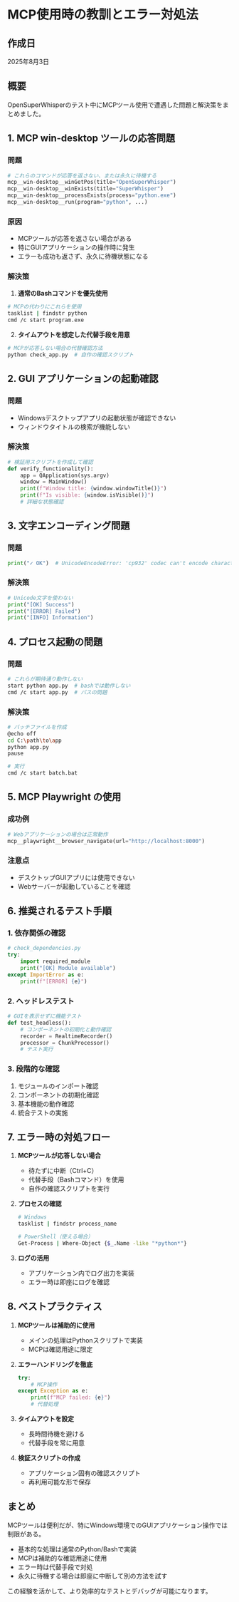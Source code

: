 # MCP使用時の教訓とエラー対処法

## 作成日
2025年8月3日

## 概要
OpenSuperWhisperのテスト中にMCPツール使用で遭遇した問題と解決策をまとめました。

## 1. MCP win-desktop ツールの応答問題

### 問題
```python
# これらのコマンドが応答を返さない、または永久に待機する
mcp__win-desktop__winGetPos(title="OpenSuperWhisper")
mcp__win-desktop__winExists(title="SuperWhisper") 
mcp__win-desktop__processExists(process="python.exe")
mcp__win-desktop__run(program="python", ...)
```

### 原因
- MCPツールが応答を返さない場合がある
- 特にGUIアプリケーションの操作時に発生
- エラーも成功も返さず、永久に待機状態になる

### 解決策
1. **通常のBashコマンドを優先使用**
```bash
# MCPの代わりにこれらを使用
tasklist | findstr python
cmd /c start program.exe
```

2. **タイムアウトを想定した代替手段を用意**
```python
# MCPが応答しない場合の代替確認方法
python check_app.py  # 自作の確認スクリプト
```

## 2. GUI アプリケーションの起動確認

### 問題
- Windowsデスクトップアプリの起動状態が確認できない
- ウィンドウタイトルの検索が機能しない

### 解決策
```python
# 検証用スクリプトを作成して確認
def verify_functionality():
    app = QApplication(sys.argv)
    window = MainWindow()
    print(f"Window title: {window.windowTitle()}")
    print(f"Is visible: {window.isVisible()}")
    # 詳細な状態確認
```

## 3. 文字エンコーディング問題

### 問題
```python
print("✓ OK")  # UnicodeEncodeError: 'cp932' codec can't encode character
```

### 解決策
```python
# Unicode文字を使わない
print("[OK] Success")
print("[ERROR] Failed")
print("[INFO] Information")
```

## 4. プロセス起動の問題

### 問題
```bash
# これらが期待通り動作しない
start python app.py  # bashでは動作しない
cmd /c start app.py  # パスの問題
```

### 解決策
```bash
# バッチファイルを作成
@echo off
cd C:\path\to\app
python app.py
pause

# 実行
cmd /c start batch.bat
```

## 5. MCP Playwright の使用

### 成功例
```python
# Webアプリケーションの場合は正常動作
mcp__playwright__browser_navigate(url="http://localhost:8000")
```

### 注意点
- デスクトップGUIアプリには使用できない
- Webサーバーが起動していることを確認

## 6. 推奨されるテスト手順

### 1. 依存関係の確認
```python
# check_dependencies.py
try:
    import required_module
    print("[OK] Module available")
except ImportError as e:
    print(f"[ERROR] {e}")
```

### 2. ヘッドレステスト
```python
# GUIを表示せずに機能テスト
def test_headless():
    # コンポーネントの初期化と動作確認
    recorder = RealtimeRecorder()
    processor = ChunkProcessor()
    # テスト実行
```

### 3. 段階的な確認
1. モジュールのインポート確認
2. コンポーネントの初期化確認
3. 基本機能の動作確認
4. 統合テストの実施

## 7. エラー時の対処フロー

1. **MCPツールが応答しない場合**
   - 待たずに中断（Ctrl+C）
   - 代替手段（Bashコマンド）を使用
   - 自作の確認スクリプトを実行

2. **プロセスの確認**
   ```bash
   # Windows
   tasklist | findstr process_name
   
   # PowerShell（使える場合）
   Get-Process | Where-Object {$_.Name -like "*python*"}
   ```

3. **ログの活用**
   - アプリケーション内でログ出力を実装
   - エラー時は即座にログを確認

## 8. ベストプラクティス

1. **MCPツールは補助的に使用**
   - メインの処理はPythonスクリプトで実装
   - MCPは確認用途に限定

2. **エラーハンドリングを徹底**
   ```python
   try:
       # MCP操作
   except Exception as e:
       print(f"MCP failed: {e}")
       # 代替処理
   ```

3. **タイムアウトを設定**
   - 長時間待機を避ける
   - 代替手段を常に用意

4. **検証スクリプトの作成**
   - アプリケーション固有の確認スクリプト
   - 再利用可能な形で保存

## まとめ

MCPツールは便利だが、特にWindows環境でのGUIアプリケーション操作では制限がある。
- 基本的な処理は通常のPython/Bashで実装
- MCPは補助的な確認用途に使用
- エラー時は代替手段で対処
- 永久に待機する場合は即座に中断して別の方法を試す

この経験を活かして、より効率的なテストとデバッグが可能になります。